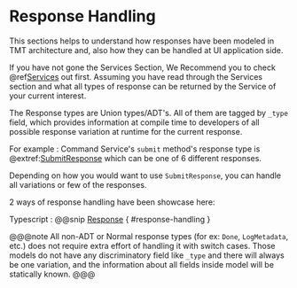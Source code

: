 # Response Handling

This sections helps to understand how responses have been modeled in TMT architecture and, also how they can be handled at UI application side.

If you have not gone the Services Section, We Recommend you to check @ref[Services](../services/index.md) out first.
Assuming you have read through the Services section and what all types of response can be returned by the Service of your current interest.

The Response types are Union types/ADT's. All of them are tagged by `_type` field, which provides information at compile time to developers of all possible response variation at runtime for the current response.

For example :
Command Service's `submit` method's response type is @extref:[SubmitResponse](ts-docs:modules/models.html#submitresponse) which can be one of 6 different responses.

Depending on how you would want to use `SubmitResponse`, you can handle all variations or few of the responses.

2 ways of response handling have been showcase here:

Typescript
:   @@snip [Response](../../../../example/src/documentation/common/ErrorHandlingExample.ts) { #response-handling }

@@@note
All non-ADT or Normal response types (for ex: `Done`, `LogMetadata`, etc.) does not require extra effort of handling it with switch cases. Those models do not have any discriminatory field like `_type` and there will always be one variation, and the information about all fields inside model will be statically known.
@@@
